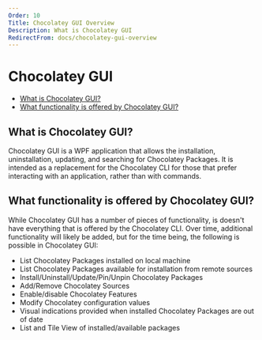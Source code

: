 ```yaml
---
Order: 10
Title: Chocolatey GUI Overview
Description: What is Chocolatey GUI
RedirectFrom: docs/chocolatey-gui-overview
---
```


# Chocolatey GUI

<!-- TOC -->

- [What is Chocolatey GUI?](#what-is-chocolatey-gui)
- [What functionality is offered by Chocolatey GUI?](#what-functionality-is-offered-by-chocolatey-gui)

<!-- /TOC -->

## What is Chocolatey GUI?

Chocolatey GUI is a WPF application that allows the installation, uninstallation, updating, and searching for Chocolatey Packages.  It is intended as a replacement for the Chocolatey CLI for those that prefer interacting with an application, rather than with commands.

## What functionality is offered by Chocolatey GUI?

While Chocolatey GUI has a number of pieces of functionality, is doesn't have everything that is offered by the Chocolatey CLI.  Over time, additional functionality will likely be added, but for the time being, the following is possible in Chocolatey GUI:

- List Chocolatey Packages installed on local machine
- List Chocolatey Packages available for installation from remote sources
- Install/Uninstall/Update/Pin/Unpin Chocolatey Packages
- Add/Remove Chocolatey Sources
- Enable/disable Chocolatey Features
- Modify Chocolatey configuration values
- Visual indications provided when installed Chocolatey Packages are out of date
- List and Tile View of installed/available packages
